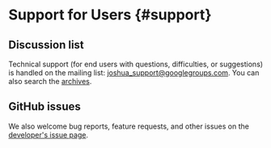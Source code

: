 Support for Users                                {#support}
=================

## Discussion list

Technical support (for end users with questions, difficulties, or suggestions) is handled on the
mailing list: [joshua_support@googlegroups.com](mailto:joshua_support@googlegroups.com).  You can
also search the [archives](https://groups.google.com/forum/?fromgroups#!forum/joshua_support).

## GitHub issues

We also welcome bug reports, feature requests, and other issues on the
[developer's issue page](https://github.com/joshua-decoder/joshua/issues).
